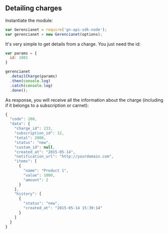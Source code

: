## Detailing charges

Instantiate the module:

```js
var Gerencianet = require('gn-api-sdk-node');
var gerencianet = new Gerencianet(options);
```

It's very simple to get details from a charge. You just need the id:

```js
var params = {
  id: 1001
}

gerencianet
  .detailCharge(params)
  .then(console.log)
  .catch(console.log)
  .done();
```

As response, you will receive all the information about the charge (including if it belongs to a subscription or carnet):

```js
{
  "code": 200,
  "data": {
    "charge_id": 233,
    "subscription_id": 12,
    "total": 2000,
    "status": "new",
    "custom_id": null,
    "created_at": "2015-05-14",
    "notification_url": "http://yourdomain.com",
    "items": [
      {
        "name": "Product 1",
        "value": 1000,
        "amount": 2
      }
    ],
    "history": [
      {
        "status": "new",
        "created_at": "2015-05-14 15:39:14"
      }
    ]
  }
}
```
